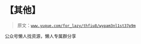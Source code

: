 # 【其他】

> 原文：[`www.yuque.com/for_lazy/thfiu8/wypam3nl1st37p9m`](https://www.yuque.com/for_lazy/thfiu8/wypam3nl1st37p9m)



公众号懒人找资源，懒人专属群分享